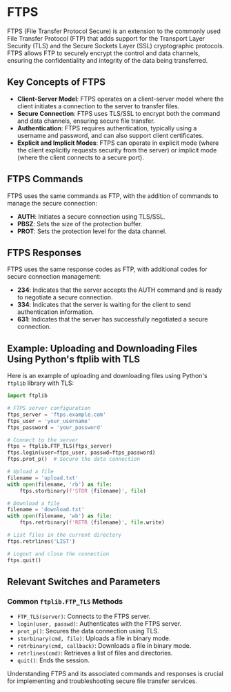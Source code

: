 # FTPS

FTPS (File Transfer Protocol Secure) is an extension to the commonly used File Transfer Protocol (FTP) that adds support for the Transport Layer Security (TLS) and the Secure Sockets Layer (SSL) cryptographic protocols. FTPS allows FTP to securely encrypt the control and data channels, ensuring the confidentiality and integrity of the data being transferred.

## Key Concepts of FTPS

- **Client-Server Model**: FTPS operates on a client-server model where the client initiates a connection to the server to transfer files.
- **Secure Connection**: FTPS uses TLS/SSL to encrypt both the command and data channels, ensuring secure file transfer.
- **Authentication**: FTPS requires authentication, typically using a username and password, and can also support client certificates.
- **Explicit and Implicit Modes**: FTPS can operate in explicit mode (where the client explicitly requests security from the server) or implicit mode (where the client connects to a secure port).

## FTPS Commands

FTPS uses the same commands as FTP, with the addition of commands to manage the secure connection:

- **AUTH**: Initiates a secure connection using TLS/SSL.
- **PBSZ**: Sets the size of the protection buffer.
- **PROT**: Sets the protection level for the data channel.

## FTPS Responses

FTPS uses the same response codes as FTP, with additional codes for secure connection management:

- **234**: Indicates that the server accepts the AUTH command and is ready to negotiate a secure connection.
- **334**: Indicates that the server is waiting for the client to send authentication information.
- **631**: Indicates that the server has successfully negotiated a secure connection.

## Example: Uploading and Downloading Files Using Python's ftplib with TLS

Here is an example of uploading and downloading files using Python's `ftplib` library with TLS:

```python
import ftplib

# FTPS server configuration
ftps_server = 'ftps.example.com'
ftps_user = 'your_username'
ftps_password = 'your_password'

# Connect to the server
ftps = ftplib.FTP_TLS(ftps_server)
ftps.login(user=ftps_user, passwd=ftps_password)
ftps.prot_p()  # Secure the data connection

# Upload a file
filename = 'upload.txt'
with open(filename, 'rb') as file:
    ftps.storbinary(f'STOR {filename}', file)

# Download a file
filename = 'download.txt'
with open(filename, 'wb') as file:
    ftps.retrbinary(f'RETR {filename}', file.write)

# List files in the current directory
ftps.retrlines('LIST')

# Logout and close the connection
ftps.quit()
```

## Relevant Switches and Parameters

### Common `ftplib.FTP_TLS` Methods
- `FTP_TLS(server)`: Connects to the FTPS server.
- `login(user, passwd)`: Authenticates with the FTPS server.
- `prot_p()`: Secures the data connection using TLS.
- `storbinary(cmd, file)`: Uploads a file in binary mode.
- `retrbinary(cmd, callback)`: Downloads a file in binary mode.
- `retrlines(cmd)`: Retrieves a list of files and directories.
- `quit()`: Ends the session.

Understanding FTPS and its associated commands and responses is crucial for implementing and troubleshooting secure file transfer services.